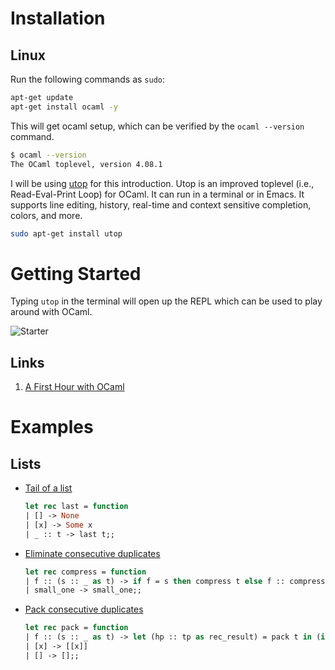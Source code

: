 # Installation

## Linux

Run the following commands as `sudo`:

```bash
apt-get update
apt-get install ocaml -y
```

This will get ocaml setup, which can be verified by the
`ocaml --version` command.

```bash
$ ocaml --version
The OCaml toplevel, version 4.08.1
```

I will be using [utop](https://github.com/ocaml-community/utop) for
this introduction. Utop is an improved toplevel (i.e., Read-Eval-Print Loop) for OCaml.
It can run in a terminal or in Emacs. It supports line editing, history, real-time and context
sensitive completion, colors, and more.

```bash
sudo apt-get install utop
```

# Getting Started

Typing `utop` in the terminal will open up the REPL which can be used
to play around with OCaml.

![Starter](/screenshots/starter.PNG)


## Links

1. [A First Hour with OCaml](https://ocaml.org/docs/first-hour)

# Examples

## Lists

* [Tail of a list](https://ocaml.org/problems#1)

    ```ocaml
    let rec last = function
    | [] -> None
    | [x] -> Some x
    | _ :: t -> last t;;
    ```

* [Eliminate consecutive duplicates](https://ocaml.org/problems#8)

    ```ocaml
    let rec compress = function
    | f :: (s :: _ as t) -> if f = s then compress t else f :: compress t
    | small_one -> small_one;;
    ```

* [Pack consecutive duplicates](https://ocaml.org/problems#9)

    ```ocaml
    let rec pack = function
    | f :: (s :: _ as t) -> let (hp :: tp as rec_result) = pack t in (if f = s then ((f :: hp) :: tp) else [f] :: rec_result)
    | [x] -> [[x]]
    | [] -> [];;
    ```
